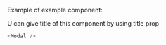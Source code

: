 Example of example component:

U can give title of this component by using title prop

```js
<Modal />
```